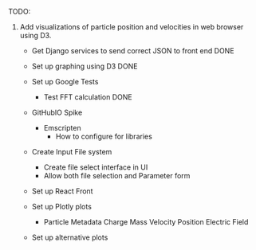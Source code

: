 TODO:

1. Add visualizations of particle position and velocities in web browser using D3.
    - Get Django services to send correct JSON to front end DONE
    - Set up graphing using D3 DONE
    - Set up Google Tests
        - Test FFT calculation DONE
        
    - GitHubIO Spike
        - Emscripten
            - How to configure for libraries
    - Create Input File system 
        - Create file select interface in UI
        - Allow both file selection and Parameter form
    - Set up React Front 
    - Set up Plotly plots
        - Particle Metadata
            Charge
            Mass
            Velocity
            Position
            Electric Field
    - Set up alternative plots
    


    
